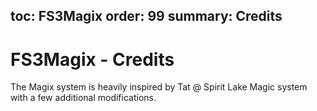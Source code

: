 toc: FS3Magix
order: 99
summary: Credits
---
# FS3Magix - Credits

The Magix system is heavily inspired by Tat @ Spirit Lake Magic system with a few additional modifications.

